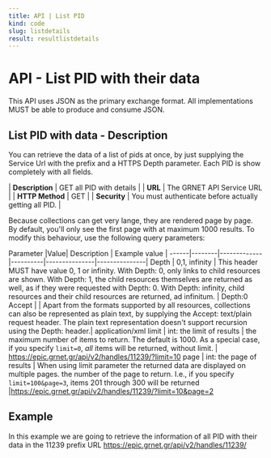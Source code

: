 ```yaml
---
title: API | List PID
kind: code
slug: listdetails
result: resultlistdetails
---
```


# API - List PID with their data

This API uses JSON as the primary exchange format. All implementations MUST be able to produce and consume JSON.

## List PID with data - Description
You can retrieve the data of a list of pids at once, by just supplying the Service Url with the prefix and a HTTPS Depth parameter. Each PID is show completely with all fields. 

| **Description** | GET all PID with details |
| **URL**         | The GRNET API Service URL  |
| **HTTP Method** | GET                         |
| **Security**    | You must authenticate before actually getting all PID. |

Because collections can get very lange, they are rendered page by page.
By default, you'll only see the first page with at maximum 1000 results.
To modify this behaviour, use the following query parameters:

Parameter |Value| Description | Example value |
------|--------|-------------|----------|---------------|---------------|
Depth | 0,1, infinity | This header MUST have value 0, 1 or infinity. With Depth: 0, only links to child resources are shown. With Depth: 1, the child resources themselves are returned as well, as if they were requested with Depth: 0. With Depth: infinity, child resources and their child resources are returned, ad infinitum.  | Depth:0 
Accept | |  Apart from the formats supported by all resources, collections can also be represented as plain text, by supplying the Accept: text/plain request header. The plain text representation doesn't support recursion using the Depth: header.| application/xml 
limit | int: the limit of results | the maximum number of items to return. The default is 1000. As a special case, if you specify <code>limit=0</code>, <em>all</em> items will be returned, without limit.  |	https://epic.grnet.gr/api/v2/handles/11239/?limit=10
page | int: the page of results  | When using limit parameter the returned data are displayed on multiple pages. the number of the page to return. I.e., if you specify <code>limit=100&amp;page=3</code>, items 201 through 300 will be returned |https://epic.grnet.gr/api/v2/handles/11239/?limit=10&page=2


## Example

In this example we are going to retrieve the information of all PID with their data in the 11239 prefix URL https://epic.grnet.gr/api/v2/handles/11239/

